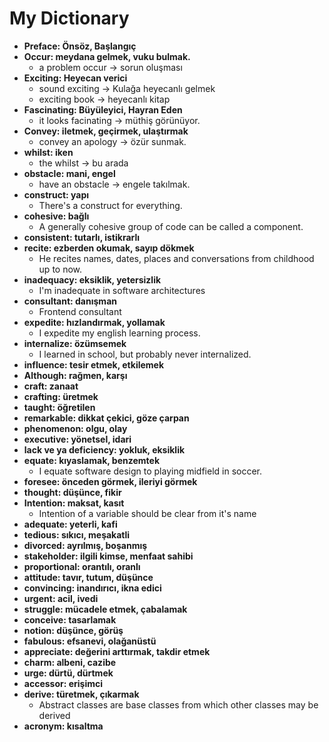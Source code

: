 # My Dictionary

- **Preface: Önsöz, Başlangıç**
- **Occur: meydana gelmek, vuku bulmak.**
  - a problem occur -> sorun oluşması
- **Exciting: Heyecan verici**
  - sound exciting -> Kulağa heyecanlı gelmek
  - exciting book -> heyecanlı kitap
- **Fascinating: Büyüleyici, Hayran Eden**
  - it looks facinating -> müthiş görünüyor.
- **Convey: iletmek, geçirmek, ulaştırmak**
  - convey an apology -> özür sunmak.
- **whilst: iken**
  - the whilst -> bu arada
- **obstacle: mani, engel**
  - have an obstacle -> engele takılmak.
- **construct: yapı**
  - There's a construct for everything.
- **cohesive: bağlı**
  - A generally cohesive group of code can be called a component.
- **consistent: tutarlı, istikrarlı**
- **recite: ezberden okumak, sayıp dökmek**
  - He recites names, dates, places and conversations from childhood up to now.
- **inadequacy: eksiklik, yetersizlik**
  - I'm inadequate in software architectures
- **consultant: danışman**
  - Frontend consultant
- **expedite: hızlandırmak, yollamak**
  - I expedite my english learning process.
- **internalize: özümsemek**
  - I learned in school, but probably never internalized.
- **influence: tesir etmek, etkilemek**
- **Although: rağmen, karşı**
- **craft: zanaat**
- **crafting: üretmek**
- **taught: öğretilen**
- **remarkable: dikkat çekici, göze çarpan**
- **phenomenon: olgu, olay**
- **executive: yönetsel, idari**
- **lack ve ya deficiency: yokluk, eksiklik**
- **equate: kıyaslamak, benzemtek**
  - I equate software design to playing midfield in soccer.
- **foresee: önceden görmek, ileriyi görmek**
- **thought: düşünce, fikir**
- **Intention: maksat, kasıt**
  - Intention of a variable should be clear from it's name
- **adequate: yeterli, kafi**
- **tedious: sıkıcı, meşakatli**
- **divorced: ayrılmış, boşanmış**
- **stakeholder: ilgili kimse, menfaat sahibi**
- **proportional: orantılı, oranlı**
- **attitude: tavır, tutum, düşünce**
- **convincing: inandırıcı, ikna edici**
- **urgent: acil, ivedi**
- **struggle: mücadele etmek, çabalamak**
- **conceive: tasarlamak**
- **notion: düşünce, görüş**
- **fabulous: efsanevi, olağanüstü**
- **appreciate: değerini arttırmak, takdir etmek**
- **charm: albeni, cazibe**
- **urge: dürtü, dürtmek**
- **accessor: erişimci**
- **derive: türetmek, çıkarmak**
  - Abstract classes are base classes from which other classes may be derived
- **acronym: kısaltma**
